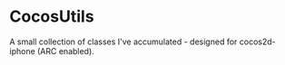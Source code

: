 CocosUtils
==========

A small collection of classes I've accumulated - designed for cocos2d-iphone (ARC enabled).